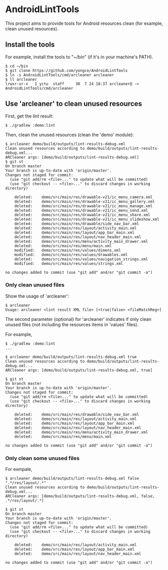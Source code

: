 # AndroidLintTools

This project aims to provide tools for Android resources clean (for example, clean unused resources).

## Install the tools

For example, install the tools to "~/bin" (if it's in your machine's PATH).

```
$ cd ~/bin
$ git clone https://github.com/yongce/AndroidLintTools
$ ln -s AndroidLintTools/cmd/arcleaner arcleaner
$ ll arcleaner
lrwxr-xr-x   1 yctu  staff     30  7 24 18:37 arcleaner@ -> AndroidLintTools/cmd/arcleaner
```

## Use 'arcleaner' to clean unused resources

First, get the lint result:

```
$ ./gradlew :demo:lint
```

Then, clean the unused resources (clean the 'demo' module):

```
$ arcleaner demo/build/outputs/lint-results-debug.xml 
Clean unused resources according to demo/build/outputs/lint-results-debug.xml...
ARCleaner args: [demo/build/outputs/lint-results-debug.xml]
$ git st
On branch master
Your branch is up-to-date with 'origin/master'.
Changes not staged for commit:
  (use "git add/rm <file>..." to update what will be committed)
  (use "git checkout -- <file>..." to discard changes in working directory)

	deleted:    demo/src/main/res/drawable-v21/ic_menu_camera.xml
	deleted:    demo/src/main/res/drawable-v21/ic_menu_gallery.xml
	deleted:    demo/src/main/res/drawable-v21/ic_menu_manage.xml
	deleted:    demo/src/main/res/drawable-v21/ic_menu_send.xml
	deleted:    demo/src/main/res/drawable-v21/ic_menu_share.xml
	deleted:    demo/src/main/res/drawable-v21/ic_menu_slideshow.xml
	deleted:    demo/src/main/res/drawable/side_nav_bar.xml
	deleted:    demo/src/main/res/layout/activity_main.xml
	deleted:    demo/src/main/res/layout/app_bar_main.xml
	deleted:    demo/src/main/res/layout/nav_header_main.xml
	deleted:    demo/src/main/res/menu/activity_main_drawer.xml
	deleted:    demo/src/main/res/menu/main.xml
	modified:   demo/src/main/res/values/dimens.xml
	modified:   demo/src/main/res/values/drawables.xml
	deleted:    demo/src/main/res/values/navigation_strings.xml
	modified:   demo/src/main/res/values/strings.xml

no changes added to commit (use "git add" and/or "git commit -a")
```

### Only clean unused files

Show the usage of 'arcleaner':

```
$ arcleaner 
Usage: arcleaner <lint result XML file> [<true|false> <fileMatchReg>]
```

The second parameter (optional) for 'arcleaner' indicates if only clean unused files 
(not including the resources items in 'values' files).

For example,

```
$ ./gradlew :demo:lint
...

$ arcleaner demo/build/outputs/lint-results-debug.xml true
Clean unused resources according to demo/build/outputs/lint-results-debug.xml...
ARCleaner args: [demo/build/outputs/lint-results-debug.xml, true]

$ git st
On branch master
Your branch is up-to-date with 'origin/master'.
Changes not staged for commit:
  (use "git add/rm <file>..." to update what will be committed)
  (use "git checkout -- <file>..." to discard changes in working directory)

	deleted:    demo/src/main/res/drawable/side_nav_bar.xml
	deleted:    demo/src/main/res/layout/activity_main.xml
	deleted:    demo/src/main/res/layout/app_bar_main.xml
	deleted:    demo/src/main/res/layout/nav_header_main.xml
	deleted:    demo/src/main/res/menu/activity_main_drawer.xml
	deleted:    demo/src/main/res/menu/main.xml

no changes added to commit (use "git add" and/or "git commit -a")
```

### Only clean some unused files

For exmpale,

```
$ arcleaner demo/build/outputs/lint-results-debug.xml false ".*/res/layout/.*"
Clean unused resources according to demo/build/outputs/lint-results-debug.xml...
ARCleaner args: [demo/build/outputs/lint-results-debug.xml, false, .*/res/layout/.*]

$ git st
On branch master
Your branch is up-to-date with 'origin/master'.
Changes not staged for commit:
  (use "git add/rm <file>..." to update what will be committed)
  (use "git checkout -- <file>..." to discard changes in working directory)

	deleted:    demo/src/main/res/layout/activity_main.xml
	deleted:    demo/src/main/res/layout/app_bar_main.xml
	deleted:    demo/src/main/res/layout/nav_header_main.xml

no changes added to commit (use "git add" and/or "git commit -a")
```
